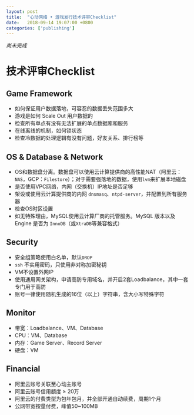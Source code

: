 ```yaml
---
layout: post
title:  "心动网络 • 游戏发行技术评审Checklist"
date:   2018-09-14 19:07:00 +0800
categories: ['publishing']
---
```


*尚未完成*

# 技术评审Checklist

## Game Framework

- 如何保证用户数据落地，可容忍的数据丢失范围多大
- 游戏是如何 Scale Out 用户数据的
- 检查所有单点有没有无法扩展的单点数据库和服务
- 在线离线的机制，如何锁状态
- 检查冷数据的处理逻辑有没有问题，好友关系、排行榜等

## OS & Database & Network

- OS和数据盘分离。数据盘可以使用云计算提供商的高性能NAT（阿里云：`NAS`，GCP：`Filestore`）；对于需要强落地的数据，使用`lvm`来扩展本地磁盘
- 是否使用VPC网络，内网（交换机）IP地址是否足够
- 架设或使用云计算提供商的内网 `dnsmasq`、`ntpd-server`，并配置到所有服务器
- 检查OS时区设置
- 如无特殊理由，MySQL使用云计算厂商的托管服务。MySQL 版本以及 Engine 是否为 `InnoDB`（或`XtraDB`等兼容格式）

## Security

- 安全组策略使用白名单，默认`DROP`
- `ssh` 不实用密码，只使用非对称加密秘钥
- VM不设置外网IP
- 使用通用网关架构，申请高防专用域名，并开启2套Loadbalance，其中一套专门用于高防
- 账号一律使用随机生成的16位（以上）字符串，含大小写特殊字符

## Monitor

- 带宽：Loadbalance、VM、Database
- CPU：VM、Database
- 内存：Game Server、Record Server
- 硬盘：VM

## Financial

- 阿里云账号关联至心动主账号
- 阿里云账号信用额度 ≥ 20万
- 阿里云的付费类型为包年包月，并全部开通自动续费，周期1个月
- 公网带宽按量付费，峰值50~100MB
